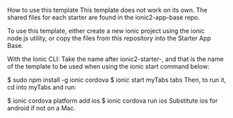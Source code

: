 How to use this template
This template does not work on its own. The shared files for each starter are found in the ionic2-app-base repo.

To use this template, either create a new ionic project using the ionic node.js utility, or copy the files from this repository into the Starter App Base.

With the Ionic CLI:
Take the name after ionic2-starter-, and that is the name of the template to be used when using the ionic start command below:

$ sudo npm install -g ionic cordova
$ ionic start myTabs tabs
Then, to run it, cd into myTabs and run:

$ ionic cordova platform add ios
$ ionic cordova run ios
Substitute ios for android if not on a Mac.